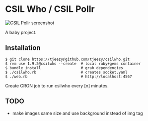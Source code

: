 CSIL Who / CSIL Pollr
=====================

![CSIL Pollr screenshot](https://github.com/tjeezy/csilwho/raw/master/screenshot.png "CSIL Pollr screenshot")

A baby project.

Installation
------------

    $ git clone https://tjeezy@github.com/tjeezy/csilwho.git
    $ rvm use 1.9.2@csilwho --create  # local ruby+gems container
    $ bundle install                  # grab dependencies
    $ ./csilwho.rb                    # creates socket.yaml
    $ ./web.rb                        # http://localhost:4567

Create CRON job to run csilwho every [n] minutes.

TODO
----

- make images same size and use background instead of img tag
